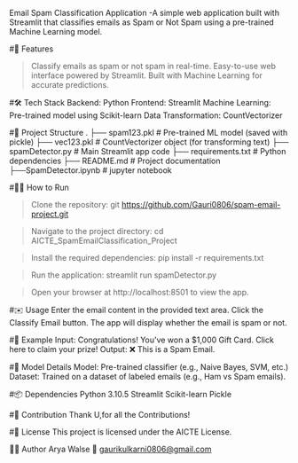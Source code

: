 Email Spam Classification Application
   -A simple web application built with Streamlit that classifies emails as Spam or Not Spam using a pre-trained Machine Learning model.

#🚀 Features
   >Classify emails as spam or not spam in real-time.
   >Easy-to-use web interface powered by Streamlit.
   >Built with Machine Learning for accurate predictions.

#🛠️ Tech Stack
  Backend: Python
  Frontend: Streamlit
  Machine Learning: Pre-trained model using Scikit-learn
  Data Transformation: CountVectorizer

#📂 Project Structure
.
├── spam123.pkl               # Pre-trained ML model (saved with pickle)
├── vec123.pkl                # CountVectorizer object (for transforming text)
├── spamDetector.py                    # Main Streamlit app code
├── requirements.txt          # Python dependencies
├── README.md                 # Project documentation
├──SpamDetector.ipynb         # jupyter notebook 

#🏃‍♂️ How to Run
>Clone the repository:
git https://github.com/Gauri0806/spam-email-project.git

>Navigate to the project directory:
cd AICTE_SpamEmailClassification_Project

>Install the required dependencies:
pip install -r requirements.txt

>Run the application:
streamlit run spamDetector.py

>Open your browser at http://localhost:8501 to view the app.

#✉️ Usage
Enter the email content in the provided text area.
Click the Classify Email button.
The app will display whether the email is spam or not.

#🎯 Example
Input:
Congratulations! You've won a $1,000 Gift Card. Click here to claim your prize!
Output:
❌ This is a Spam Email.

#🤖 Model Details
Model: Pre-trained classifier (e.g., Naive Bayes, SVM, etc.)
Dataset: Trained on a dataset of labeled emails (e.g., Ham vs Spam emails).

#📦 Dependencies
Python 3.10.5
Streamlit
Scikit-learn
Pickle

#🤝 Contribution
Thank U,for all the Contributions!

#📜 License
This project is licensed under the AICTE License.

👨‍💻 Author
Arya Walse
📧 gaurikulkarni0806@gmail.com

